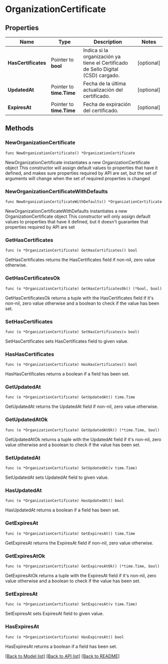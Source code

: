 # OrganizationCertificate

## Properties

Name | Type | Description | Notes
------------ | ------------- | ------------- | -------------
**HasCertificates** | Pointer to **bool** | Indica si la organización ya tiene el Certificado de Sello Digital (CSD) cargado. | [optional] 
**UpdatedAt** | Pointer to **time.Time** | Fecha de la última actualización del certificado. | [optional] 
**ExpiresAt** | Pointer to **time.Time** | Fecha de expiración del certificado. | [optional] 

## Methods

### NewOrganizationCertificate

`func NewOrganizationCertificate() *OrganizationCertificate`

NewOrganizationCertificate instantiates a new OrganizationCertificate object
This constructor will assign default values to properties that have it defined,
and makes sure properties required by API are set, but the set of arguments
will change when the set of required properties is changed

### NewOrganizationCertificateWithDefaults

`func NewOrganizationCertificateWithDefaults() *OrganizationCertificate`

NewOrganizationCertificateWithDefaults instantiates a new OrganizationCertificate object
This constructor will only assign default values to properties that have it defined,
but it doesn't guarantee that properties required by API are set

### GetHasCertificates

`func (o *OrganizationCertificate) GetHasCertificates() bool`

GetHasCertificates returns the HasCertificates field if non-nil, zero value otherwise.

### GetHasCertificatesOk

`func (o *OrganizationCertificate) GetHasCertificatesOk() (*bool, bool)`

GetHasCertificatesOk returns a tuple with the HasCertificates field if it's non-nil, zero value otherwise
and a boolean to check if the value has been set.

### SetHasCertificates

`func (o *OrganizationCertificate) SetHasCertificates(v bool)`

SetHasCertificates sets HasCertificates field to given value.

### HasHasCertificates

`func (o *OrganizationCertificate) HasHasCertificates() bool`

HasHasCertificates returns a boolean if a field has been set.

### GetUpdatedAt

`func (o *OrganizationCertificate) GetUpdatedAt() time.Time`

GetUpdatedAt returns the UpdatedAt field if non-nil, zero value otherwise.

### GetUpdatedAtOk

`func (o *OrganizationCertificate) GetUpdatedAtOk() (*time.Time, bool)`

GetUpdatedAtOk returns a tuple with the UpdatedAt field if it's non-nil, zero value otherwise
and a boolean to check if the value has been set.

### SetUpdatedAt

`func (o *OrganizationCertificate) SetUpdatedAt(v time.Time)`

SetUpdatedAt sets UpdatedAt field to given value.

### HasUpdatedAt

`func (o *OrganizationCertificate) HasUpdatedAt() bool`

HasUpdatedAt returns a boolean if a field has been set.

### GetExpiresAt

`func (o *OrganizationCertificate) GetExpiresAt() time.Time`

GetExpiresAt returns the ExpiresAt field if non-nil, zero value otherwise.

### GetExpiresAtOk

`func (o *OrganizationCertificate) GetExpiresAtOk() (*time.Time, bool)`

GetExpiresAtOk returns a tuple with the ExpiresAt field if it's non-nil, zero value otherwise
and a boolean to check if the value has been set.

### SetExpiresAt

`func (o *OrganizationCertificate) SetExpiresAt(v time.Time)`

SetExpiresAt sets ExpiresAt field to given value.

### HasExpiresAt

`func (o *OrganizationCertificate) HasExpiresAt() bool`

HasExpiresAt returns a boolean if a field has been set.


[[Back to Model list]](../README.md#documentation-for-models) [[Back to API list]](../README.md#documentation-for-api-endpoints) [[Back to README]](../README.md)



